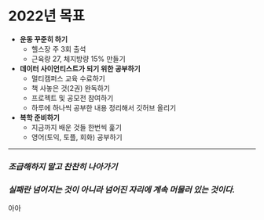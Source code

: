 # 2022년 목표

- **운동 꾸준히 하기**
  - 헬스장 주 3회 출석
  - 근육량 27, 체지방량 15% 만들기
- **데이터 사이언티스트가 되기 위한 공부하기**
  - 멀티캠퍼스 교육 수료하기
  - 책 사놓은 것(2권) 완독하기
  - 프로젝트 및 공모전 참여하기
  - 하루에 하나씩 공부한 내용 정리해서 깃허브 올리기
- **복학 준비하기**
  - 지금까지 배운 것들 한번씩 훑기
  - 영어(토익, 토플, 회화) 공부하기

---

### ***조급해하지 말고 찬찬히 나아가기***

### ***실패란 넘어지는 것이 아니라 넘어진 자리에 계속 머물러 있는 것이다.***

아아

